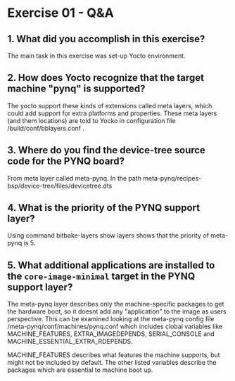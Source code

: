 # Exercise 01 - Q&A

## 1. What did you accomplish in this exercise?
The main task in this exercise was set-up Yocto environment. 


## 2. How does Yocto recognize that the target machine "pynq" is supported?
The yocto support these kinds of extensions called meta layers, which could add support for extra platforms and properties. These meta layers (and them locations) are told to Yocko in configuration file /build/conf/bblayers.conf .


## 3. Where do you find the device-tree source code for the PYNQ board?
From meta layer called meta-pynq. In the path meta-pynq/recipes-bsp/device-tree/files/devicetree.dts

## 4. What is the priority of the PYNQ support layer?
Using command bitbake-layers show layers shows that the priority of meta-pynq is 5.


## 5. What additional applications are installed to the `core-image-minimal` target in the PYNQ support layer?
The meta-pynq layer describes only the machine-specific packages to get the hardware boot, so it doesnt add any "application" to the image as users perspective. This can be examined looking at the meta-pynq config file /meta-pynq/conf/machines/pynq.conf which includes clobal variables like MACHINE_FEATURES, EXTRA_IMAGEDEPENDS, SERIAL_CONSOLE and MACHINE_ESSENTIAL_EXTRA_RDEPENDS. 

MACHINE_FEATURES describes what features the machine supports, but might not be included by default. The other listed variables describe the packages which are essential to machine boot up.
